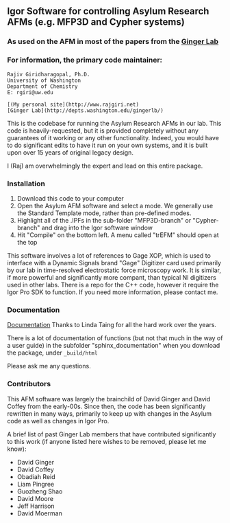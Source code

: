 ## Igor Software for controlling Asylum Research AFMs (e.g. MFP3D and Cypher systems)

### As used on the AFM in most of the papers from the [Ginger Lab](http://depts.washington.edu/gingerlb/)

### For information, the primary code maintainer:
```
Rajiv Giridharagopal, Ph.D.
University of Washington
Department of Chemistry
E: rgiri@uw.edu

[(My personal site](http://www.rajgiri.net)
[Ginger Lab](http://depts.washington.edu/gingerlb/)
```

This is the codebase for running the Asylum Research AFMs in our lab. This code is heavily-requested, but it is provided completely without any guarantees of it working or any other functionality. Indeed, you would have to do significant edits to have it run on your own systems, and it is built upon over 15 years of original legacy design.

I (Raj) am overwhelmingly the expert and lead on this entire package.

### Installation

1) Download this code to your computer
2) Open the Asylum AFM software and select a mode. We generally use the Standard Template mode, rather than pre-defined modes.
3) Highlight all of the .IPFs in the sub-folder "MFP3D-branch" or "Cypher-branch" and drag into the Igor software window
4) Hit "Compile" on the bottom left. A menu called "trEFM" should open at the top

This software involves a lot of references to Gage XOP, which is used to interface with a Dynamic Signals brand "Gage" Digitizer card used primarily by our lab in time-resolved electrostatic force microscopy work. It is similar, if more powerful and significantly more compant, than typical NI digitizers used in other labs. There is a repo for the C++ code, however it require the Igor Pro SDK to function. If you need more information, please contact me.

### Documentation

[Documentation](https://htmlpreview.github.io/?https://github.com/rajgiriUW/AFMSoftware/blob/master/sphinx_documentation/_build/html/index.html)
Thanks to Linda Taing for all the hard work over the years.

There is a lot of documentation of functions (but not that much in the way of a user guide) in the subfolder "sphinx_documentation" when you download the package, under ```_build/html```


Please ask me any questions.

### Contributors

This AFM software was largely the brainchild of David Ginger and David Coffey from the early-00s. Since then, the code has been significantly rewritten in many ways, primarily to keep up with changes in the Asylum code as well as changes in Igor Pro.

A brief list of past Ginger Lab members that have contributed significantly to this work (if anyone listed here wishes to be removed, please let me know):
* David Ginger
* David Coffey
* Obadiah Reid
* Liam Pingree
* Guozheng Shao
* David Moore
* Jeff Harrison
* David Moerman
